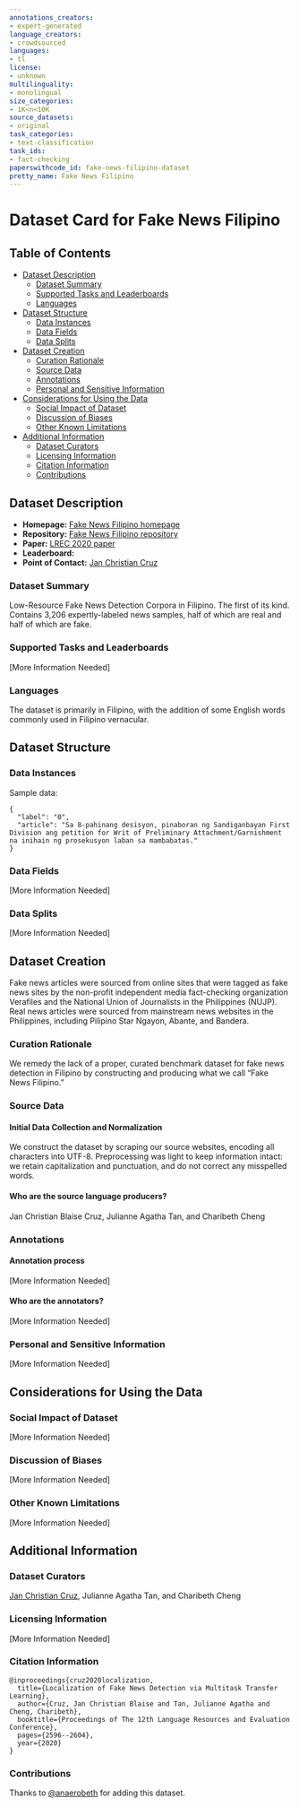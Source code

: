 ```yaml
---
annotations_creators:
- expert-generated
language_creators:
- crowdsourced
languages:
- tl
license:
- unknown
multilinguality:
- monolingual
size_categories:
- 1K<n<10K
source_datasets:
- original
task_categories:
- text-classification
task_ids:
- fact-checking
paperswithcode_id: fake-news-filipino-dataset
pretty_name: Fake News Filipino
---
```


# Dataset Card for Fake News Filipino

## Table of Contents
- [Dataset Description](#dataset-description)
  - [Dataset Summary](#dataset-summary)
  - [Supported Tasks and Leaderboards](#supported-tasks-and-leaderboards)
  - [Languages](#languages)
- [Dataset Structure](#dataset-structure)
  - [Data Instances](#data-instances)
  - [Data Fields](#data-fields)
  - [Data Splits](#data-splits)
- [Dataset Creation](#dataset-creation)
  - [Curation Rationale](#curation-rationale)
  - [Source Data](#source-data)
  - [Annotations](#annotations)
  - [Personal and Sensitive Information](#personal-and-sensitive-information)
- [Considerations for Using the Data](#considerations-for-using-the-data)
  - [Social Impact of Dataset](#social-impact-of-dataset)
  - [Discussion of Biases](#discussion-of-biases)
  - [Other Known Limitations](#other-known-limitations)
- [Additional Information](#additional-information)
  - [Dataset Curators](#dataset-curators)
  - [Licensing Information](#licensing-information)
  - [Citation Information](#citation-information)
  - [Contributions](#contributions)

## Dataset Description

- **Homepage:** [Fake News Filipino homepage](https://github.com/jcblaisecruz02/Filipino-Text-Benchmarks)
- **Repository:** [Fake News Filipino repository](https://github.com/jcblaisecruz02/Filipino-Text-Benchmarks)
- **Paper:** [LREC 2020 paper](http://www.lrec-conf.org/proceedings/lrec2020/index.html)
- **Leaderboard:**
- **Point of Contact:** [Jan Christian Cruz](mailto:jan_christian_cruz@dlsu.edu.ph)

### Dataset Summary

Low-Resource Fake News Detection Corpora in Filipino. The first of its kind. Contains 3,206 expertly-labeled news samples, half of which are real and half of which are fake.

### Supported Tasks and Leaderboards

[More Information Needed]

### Languages

The dataset is primarily in Filipino, with the addition of some English words commonly used in Filipino vernacular.

## Dataset Structure

### Data Instances

Sample data:
```
{
  "label": "0",
  "article": "Sa 8-pahinang desisyon, pinaboran ng Sandiganbayan First Division ang petition for Writ of Preliminary Attachment/Garnishment na inihain ng prosekusyon laban sa mambabatas."
}
```


### Data Fields

[More Information Needed]

### Data Splits

[More Information Needed]

## Dataset Creation

Fake news articles were sourced from online sites that were tagged as fake news sites by the non-profit independent media fact-checking organization Verafiles and the National Union of Journalists in the Philippines (NUJP). Real news articles were sourced from mainstream news websites in the Philippines, including Pilipino Star Ngayon, Abante, and Bandera.

### Curation Rationale

We remedy the lack of a proper, curated benchmark dataset for fake news detection in Filipino by constructing and producing what we call “Fake News Filipino.” 


### Source Data

#### Initial Data Collection and Normalization

We construct the dataset by scraping our source websites, encoding all characters into UTF-8. Preprocessing was light to keep information intact: we retain capitalization and punctuation, and do not correct any misspelled words.

#### Who are the source language producers?

Jan Christian Blaise Cruz, Julianne Agatha Tan, and Charibeth Cheng

### Annotations

#### Annotation process

[More Information Needed]

#### Who are the annotators?

[More Information Needed]

### Personal and Sensitive Information

[More Information Needed]

## Considerations for Using the Data

### Social Impact of Dataset

[More Information Needed]

### Discussion of Biases

[More Information Needed]

### Other Known Limitations

[More Information Needed]

## Additional Information

### Dataset Curators

[Jan Christian Cruz](mailto:jan_christian_cruz@dlsu.edu.ph), Julianne Agatha Tan, and Charibeth Cheng

### Licensing Information

[More Information Needed]

### Citation Information

    @inproceedings{cruz2020localization,
      title={Localization of Fake News Detection via Multitask Transfer Learning},
      author={Cruz, Jan Christian Blaise and Tan, Julianne Agatha and Cheng, Charibeth},
      booktitle={Proceedings of The 12th Language Resources and Evaluation Conference},
      pages={2596--2604},
      year={2020}
    }

### Contributions

Thanks to [@anaerobeth](https://github.com/anaerobeth) for adding this dataset.
